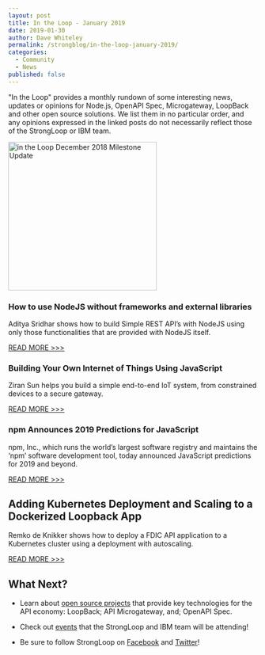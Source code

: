 ```yaml
---
layout: post
title: In the Loop - January 2019
date: 2019-01-30
author: Dave Whiteley
permalink: /strongblog/in-the-loop-january-2019/
categories:
  - Community
  - News
published: false
---
```


"In the Loop" provides a monthly rundown of some interesting news, updates or opinions for Node.js, OpenAPI Spec, Microgateway, LoopBack and other open source solutions. We list them in no particular order, and any opinions expressed in the linked posts do not necessarily reflect those of the StrongLoop or IBM team.
<!--more-->
<img src="https://strongloop.com/blog-assets/2018/11/in-the-loop-december-2018.png.png" alt="in the Loop December 2018 Milestone Update" style="width: 300px"/>


### How to use NodeJS without frameworks and external libraries

Aditya Sridhar shows how to build Simple REST API’s with NodeJS using only those functionalities that are provided with NodeJS itself.

[READ MORE >>>](https://hackernoon.com/how-to-use-nodejs-without-frameworks-and-external-libraries-97eb6acac9e3)

### Building Your Own Internet of Things Using JavaScript

Ziran Sun helps you build a simple end-to-end IoT system, from constrained devices to a secure gateway.

[READ MORE >>>](https://js.foundation/js-devs-zone/2018/11/26/building-your-own-internet-of-things-using-javascript)

### npm Announces 2019 Predictions for JavaScript

npm, Inc., which runs the world’s largest software registry and maintains the ‘npm’ software development tool, today announced JavaScript predictions for 2019 and beyond.

[READ MORE >>>](https://www.apnews.com/e1d723ccf7944b25b9a4b899ce3c29a8)

## Adding Kubernetes Deployment and Scaling to a Dockerized Loopback App

Remko de Knikker shows how to deploy a FDIC API application to a Kubernetes cluster using a deployment with autoscaling.

[READ MORE >>>](https://medium.com/nycdev/adding-kubernetes-deployment-and-scaling-to-a-dockerized-loopback-app-a48a305bd59b)

## What Next?

* Learn about [open source projects](https://strongloop.com/projects/) that provide key technologies for the API economy: LoopBack; API Microgateway, and; OpenAPI Spec. 

* Check out [events](https://strongloop.com/events/) that the StrongLoop and IBM team will be attending!

* Be sure to follow StrongLoop on [Facebook](https://www.facebook.com/strongloop/) and [Twitter](https://twitter.com/StrongLoop)!
